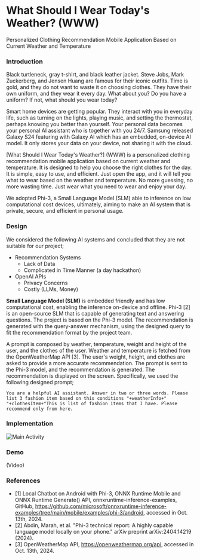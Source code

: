 # What Should I Wear Today's Weather? (WWW)

Personalized Clothing Recommendation Mobile Application Based on Current Weather and Temperature

### Introduction

Black turtleneck, gray t-shirt, and black leather jacket. Steve Jobs, Mark Zuckerberg, and Jensen Huang are famous for their iconic outfits. Time is gold, and they do not want to waste it on choosing clothes. They have their own uniform, and they wear it every day. What about you? Do you have a uniform? If not, what should you wear today?

Smart home devices are getting popular. They interact with you in everyday life, such as turning on the lights, playing music, and setting the thermostat, perhaps knowing you better than yourself. Your personal data becomes your personal AI assistant who is together with you 24/7. Samsung released Galaxy S24 featuring with Galaxy AI which has an embedded, on-device AI model. It only stores your data on your device, not sharing it with the cloud.

[What Should I Wear Today's Weather?] (WWW) is a personalized clothing recommendation mobile application based on current weather and temperature. It is designed to help you choose the right clothes for the day. It is simple, easy to use, and efficient. Just open the app, and it will tell you what to wear based on the weather and temperature. No more guessing, no more wasting time. Just wear what you need to wear and enjoy your day.

We adopted Phi-3, a Small Language Model (SLM) able to inference on low computational cost devices, ultimately, aiming to make an AI system that is private, secure, and efficient in personal usage.

### Design

We considered the following AI systems and concluded that they are not suitable for our project;

* Recommendation Systems
  - Lack of Data
  - Complicated in Time Manner (a day hackathon)
* OpenAI APIs
  - Privacy Concerns
  - Costly (LLMs, Money)

**Small Language Model (SLM)** is embedded friendly and has low computational cost, enabling the inference on-device and offline. Phi-3 [2] is an open-source SLM that is capable of generating text and answering questions. The project is based on the Phi-3 model. The recommendation is generated with the query-answer mechanism, using the designed query to fit the recommendation format by the project team.

A prompt is composed by weather, temperature, weight and height of the user, and the clothes of the user. Weather and temperature is fetched from the OpenWeatherMap API [3]. The user's weight, height, and clothes are asked to provide a more accurate recommendation. The prompt is sent to the Phi-3 model, and the recommendation is generated. The recommendation is displayed on the screen. Specifically, we used the following designed prompt;

``` plaintext
You are a helpful AI assistant. Answer in two or three words. Please list 3 fashion item based on this conditions "+weatherInfo+" "+clothesItem+"This is list of fashion items that I have. Please recommend only from here.
```

### Implementation

![Main Activity]()

### Demo

(Video)

### References

- [1] Local Chatbot on Android with Phi-3, ONNX Runtime Mobile and ONNX Runtime Generate() API, onnxruntime-inference-examples, GitHub, https://github.com/microsoft/onnxruntime-inference-examples/tree/main/mobile/examples/phi-3/android, accessed in Oct. 13th, 2024.
- [2] Abdin, Marah, et al. "Phi-3 technical report: A highly capable language model locally on your phone." arXiv preprint arXiv:2404.14219 (2024).
- [3] OpenWeatherMap API, https://openweathermap.org/api, accessed in Oct. 13th, 2024.
